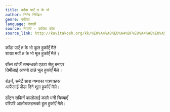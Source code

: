 ```yaml
---
title: काँडा पाएँ त के भो
author: निमेष निखिल
genre: कविता
language: नेपाली
source: नेपाली - कविता कोश
source_link: http://kavitakosh.org/kk/%E0%A4%A8%E0%A4%BF%E0%A4%AE%E0%A5%87%E0%A4%B7_%E0%A4%A8%E0%A4%BF%E0%A4%96%E0%A4%BF%E0%A4%B2
---
```


काँडा पाएँ त के भो फूल हुर्काएँ मैले  
शाखा मर्यो त के भो मूल हुर्काएँ मैले।  
   
बाँच्न खोजेँ सम्बन्धको एउटा सेतु बनाएर  
तिमीलाई आफ्नो ठान्ने भूल हुर्काएँ मैले।  
   
रोइनँ, समेटेँ सारा व्यथाका पत्रपत्रहरू  
आफैंलाई पीडा दिने शूल हुर्काएँ मैले।  
   
ढाँट्न सकिनँ कालोलाई कालै भनी चिच्याएँ  
वरिपरि आलोचकहरूको हूल हुर्काएँ मैले।
